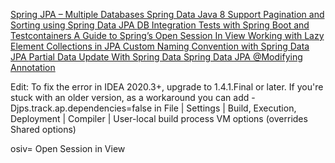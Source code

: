 [Spring JPA – Multiple Databases
](https://www.baeldung.com/spring-data-jpa-multiple-databases
)
[Spring Data Java 8 Support
](https://www.baeldung.com/spring-data-java-8
)
[Pagination and Sorting using Spring Data JPA
](https://www.baeldung.com/spring-data-jpa-pagination-sorting
)
[DB Integration Tests with Spring Boot and Testcontainers
](https://www.baeldung.com/spring-boot-testcontainers-integration-test
)
[A Guide to Spring’s Open Session In View
](https://www.baeldung.com/spring-open-session-in-view
)
[Working with Lazy Element Collections in JPA
](https://www.baeldung.com/java-jpa-lazy-collections
)
[Custom Naming Convention with Spring Data JPA
](https://www.baeldung.com/spring-data-jpa-custom-naming
)
[Partial Data Update With Spring Data
](https://www.baeldung.com/spring-data-partial-update
)
[Spring Data JPA @Modifying Annotation
](https://www.baeldung.com/spring-data-jpa-modifying-annotation
)


Edit: To fix the error in IDEA 2020.3+, upgrade to 1.4.1.Final or later.
If you're stuck with an older version, as a workaround you can add -Djps.track.ap.dependencies=false in File | Settings | Build, Execution, Deployment | Compiler | User-local build process VM options (overrides Shared options)

osiv= Open Session in View 




